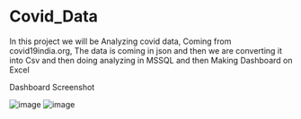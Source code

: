 # Covid_Data
In this project we will be Analyzing covid data, Coming from covid19india.org, The data is coming in json and then we are converting it into Csv and then doing analyzing in MSSQL and then Making Dashboard on Excel




Dashboard Screenshot

![image](https://user-images.githubusercontent.com/62884175/190381382-4bd071a4-cae8-4451-82e1-e8bf9cf107db.png)
![image](https://user-images.githubusercontent.com/62884175/190381433-be39e981-55f6-4eab-90cd-f7d07f3a4317.png)

